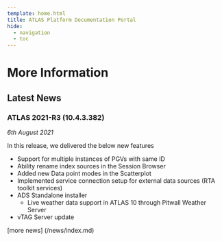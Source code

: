 ```yaml
---
template: home.html
title: ATLAS Platform Documentation Portal
hide:
  - navigation
  - toc
---
```

# More Information

## Latest News

### ATLAS 2021-R3 (10.4.3.382)

_6th August 2021_

In this release, we delivered the below new features

* Support for multiple instances of PGVs with same ID
* Ability rename index sources in the Session Browser
* Added new Data point modes in the Scatterplot
* Implemented service connection setup for external data sources (RTA toolkit services)
* ADS Standalone installer 
    * Live weather data support in ATLAS 10 through Pitwall Weather Server
* vTAG Server update

[more news] (/news/index.md)
